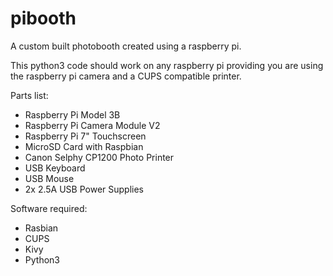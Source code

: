 # pibooth

A custom built photobooth created using a raspberry pi.

This python3 code should work on any raspberry pi providing you are using the raspberry pi camera and a CUPS compatible printer.


Parts list:
* Raspberry Pi Model 3B
* Raspberry Pi Camera Module V2
* Raspberry Pi 7" Touchscreen
* MicroSD Card with Raspbian
* Canon Selphy CP1200 Photo Printer
* USB Keyboard
* USB Mouse
* 2x 2.5A USB Power Supplies

Software required:
* Rasbian
* CUPS
* Kivy
* Python3
